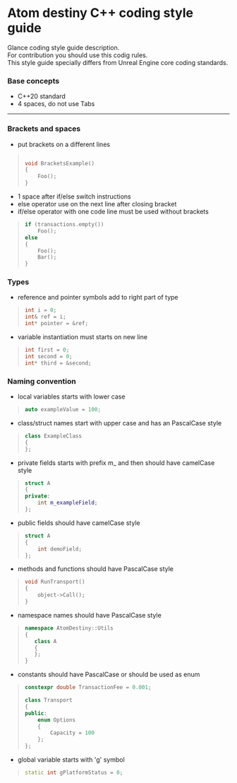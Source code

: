 # Atom destiny C++ coding style guide

Glance coding style guide description.<br />
For contribution you should use this codig rules.<br />
This style guide specially differs from Unreal Engine core coding standards.

### Base concepts

- C++20 standard
- 4 spaces, do not use Tabs
---

### Brackets and spaces

- put brackets on a different lines

>```cpp
>
>void BracketsExample()
>{
>     Foo();
>}

- 1 space after if/else switch instructions
- else operator use on the next line after closing bracket
- if/else operator with one code line must be used without brackets

>```cpp
>if (transactions.empty())
>     Foo();
>else
>{
>     Foo();
>     Bar();
>}

### Types

- reference and pointer symbols add to right part of type
>```cpp
>int i = 0;
>int& ref = i;
>int* pointer = &ref;

- variable instantiation must starts on new line
>```cpp
>int first = 0;
>int second = 0;
>int* third = &second;

### Naming convention

- local variables starts with lower case

>```cpp
>auto exampleValue = 100;

- class/struct names start with upper case and has an PascalCase style

>```cpp
>class ExampleClass
>{
>};

- private fields starts with prefix m_ and then should have camelCase style

>```cpp
>struct A
>{
>private:
>     int m_exampleField;
>};

- public fields should have camelCase style

>```cpp
>struct A
>{
>     int demoField;
>};

- methods and functions should have PascalCase style

>```cpp
>void RunTransport()
>{
>     object->Call();
>}

- namespace names should have PascalCase style

>```cpp
>namespace AtomDestiny::Utils
>{
>    class A
>    {
>    };
>}

- constants should have  PascalCase or should be used as enum

>```cpp
>constexpr double TransactionFee = 0.001;
>
>class Transport
>{
>public:
>     enum Options
>     {
>         Capacity = 100
>     };
>};

- global variable starts with 'g' symbol

>```cpp
>static int gPlatformStatus = 0;
